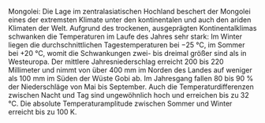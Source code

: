 Mongolei: Die Lage im zentralasiatischen Hochland beschert der Mongolei eines der extremsten Klimate unter den kontinentalen und auch den ariden Klimaten der Welt. Aufgrund des trockenen, ausgeprägten Kontinentalklimas schwanken die Temperaturen im Laufe des Jahres sehr stark: Im Winter liegen die durchschnittlichen Tagestemperaturen bei −25 °C, im Sommer bei +20 °C, womit die Schwankungen zwei- bis dreimal größer sind als in Westeuropa. Der mittlere Jahresniederschlag erreicht 200 bis 220 Millimeter und nimmt von über 400 mm im Norden des Landes auf weniger als 100 mm im Süden der Wüste Gobi ab. Im Jahresgang fallen 80 bis 90 % der Niederschläge von Mai bis September. Auch die Temperaturdifferenzen zwischen Nacht und Tag sind ungewöhnlich hoch und erreichen bis zu 32 °C. Die absolute Temperaturamplitude zwischen Sommer und Winter erreicht bis zu 100 K.
